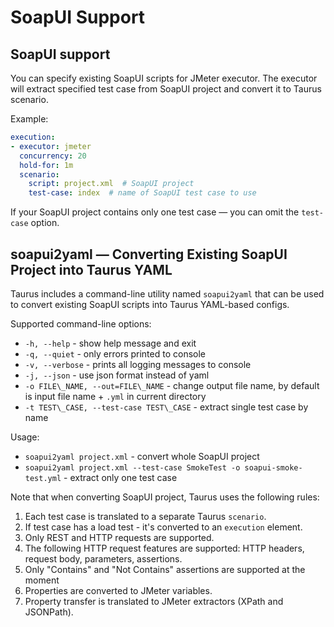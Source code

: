 # SoapUI Support

## SoapUI support

You can specify existing SoapUI scripts for JMeter executor. The executor will extract specified test case from SoapUI project
and convert it to Taurus scenario.

Example:
```yaml
execution:
- executor: jmeter
  concurrency: 20
  hold-for: 1m
  scenario:
    script: project.xml  # SoapUI project
    test-case: index  # name of SoapUI test case to use
```

If your SoapUI project contains only one test case — you can omit the `test-case` option.

##  soapui2yaml — Converting Existing SoapUI Project into Taurus YAML

Taurus includes a command-line utility named `soapui2yaml` that can be used to convert existing SoapUI scripts
into Taurus YAML-based configs.

Supported command-line options:
  - `-h, --help` - show help message and exit
  - `-q, --quiet` - only errors printed to console
  - `-v, --verbose` - prints all logging messages to console
  - `-j, --json` - use json format instead of yaml
  - `-o FILE\_NAME, --out=FILE\_NAME` - change output file name, by default is input file name + `.yml` in current directory
  - `-t TEST\_CASE, --test-case TEST\_CASE` - extract single test case by name

Usage:
  - `soapui2yaml project.xml` - convert whole SoapUI project
  - `soapui2yaml project.xml --test-case SmokeTest -o soapui-smoke-test.yml`  - extract only one test case

Note that when converting SoapUI project, Taurus uses the following rules:
1. Each test case is translated to a separate Taurus `scenario`.
2. If test case has a load test - it's converted to an `execution` element.
3. Only REST and HTTP requests are supported.
4. The following HTTP request features are supported: HTTP headers, request body, parameters, assertions.
5. Only "Contains" and "Not Contains" assertions are supported at the moment
6. Properties are converted to JMeter variables.
7. Property transfer is translated to JMeter extractors (XPath and JSONPath).


